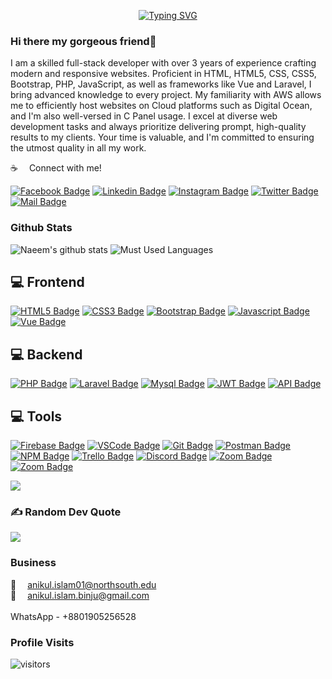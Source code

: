 <p align="center"><a href="https://git.io/typing-svg"><img src="https://readme-typing-svg.demolab.com?font=Fira+Code&pause=1000&center=true&vCenter=true&width=550&lines=I'm+a+Fullstack+Developer;" alt="Typing SVG" /></a></p>

### Hi there my gorgeous friend👋
I am a skilled full-stack developer with over 3 years of experience crafting modern and responsive websites. Proficient in HTML, HTML5, CSS, CSS5, Bootstrap, PHP, JavaScript, as well as frameworks like Vue and Laravel, I bring advanced knowledge to every project. My familiarity with AWS allows me to efficiently host websites on Cloud platforms such as Digital Ocean, and I'm also well-versed in C Panel usage. I excel at diverse web development tasks and always prioritize delivering prompt, high-quality results to my clients. Your time is valuable, and I'm committed to ensuring the utmost quality in all my work.

:coffee: &emsp;Connect with me!

[![Facebook Badge](https://img.shields.io/badge/Facebook-1877F2?style=for-the-badge&logo=facebook&logoColor=white)](https://facebook.com/anikul.islam.binju) 
[![Linkedin Badge](https://img.shields.io/badge/LinkedIn-0077B5?style=for-the-badge&logo=linkedin&logoColor=white)](https://www.linkedin.com/in/md-anikul-islam-binju-7454b41b6/) 
[![Instagram Badge](https://img.shields.io/badge/Instagram-E4405F?style=for-the-badge&logo=instagram&logoColor=white)](https://instagram.com/md_anikul_islam_binju) 
[![Twitter Badge](https://img.shields.io/badge/Twitter-1DA1F2?style=for-the-badge&logo=twitter&logoColor=white)](https://twitter.com/MD_ANIKUL_ISLAM) 
[![Mail Badge](https://img.shields.io/badge/Gmail-D14836?style=for-the-badge&logo=gmail&logoColor=white)](mailto:anikul.islam.binju@gmail.com)

### Github Stats

![Naeem's github stats](https://github-readme-stats.vercel.app/api?username=Md-Anikul-Islam-Binju&count_private=true&theme=tokyonight&hide=contribs,prs)
![Must Used Languages](https://github-readme-stats.vercel.app/api/top-langs/?username=Md-Anikul-Islam-Binju&layout=compact&theme=tokyonight&hide")


<!-- ## 💻 Things I code with -->
## 💻 Frontend

[![HTML5 Badge](https://img.shields.io/badge/-Html5-E34c26?style=for-the-badge&labelColor=black&logo=html5&logoColor=E34c26)](#) 
[![CSS3 Badge](https://img.shields.io/badge/CSS3-1572B6?style=for-the-badge&labelColor=black&logo=css3&logoColor=1572B6)](#) 
[![Bootstrap Badge](https://img.shields.io/badge/Bootstrap-553C7B?style=for-the-badge&labelColor=black&logo=bootstrap&logoColor=553C7B)](#) 
[![Javascript Badge](https://img.shields.io/badge/-Javascript-F0DB4F?style=for-the-badge&labelColor=black&logo=javascript&logoColor=F0DB4F)](#) 
[![Vue Badge](https://img.shields.io/badge/Vue.js-35495E?style=for-the-badge&labelColor=black&logo=vuedotjs&logoColor=4FC08D)](#)



## 💻 Backend

[![PHP Badge](https://img.shields.io/badge/PHP-777BB4?style=for-the-badge&labelColor=black&logo=php&logoColor=white)](#) 
[![Laravel Badge](https://img.shields.io/badge/Laravel-fb503b?style=for-the-badge&labelColor=black&logo=laravel&logoColor=fb503b)](#) 
[![Mysql Badge](https://shields.io/badge/MySQL-000000?style=for-the-badge&logo=mysql&logoColor=white&labelColor=blue)](#) 
[![JWT Badge](https://img.shields.io/badge/JWT-black?style=for-the-badge&logo=JSON%20web%20tokens&logoColor=00ADEF)](#) 
[![API Badge](https://img.shields.io/badge/JWT-black?style=for-the-badge&logo=JSON%20web%20tokens&logoColor=00ADEF)](#) 


## 💻 Tools

[![Firebase Badge](https://img.shields.io/badge/firebase-FFCA28.svg?&style=for-the-badge&labelColor=black&logo=firebase&logoColor=FFCA28)](#) 
[![VSCode Badge](https://img.shields.io/badge/Visual_Studio-0078D7?style=for-the-badge&labelColor=black&logo=visual%20studio&logoColor=0078D7)](#) 
[![Git Badge](https://img.shields.io/badge/Git-F05032?style=for-the-badge&labelColor=black&logo=git&logoColor=f34f29)](#) 
[![Postman Badge](https://img.shields.io/badge/Postman-FF6C37?style=for-the-badge&labelColor=black&logo=postman&logoColor=E85824)](#) 
[![NPM Badge](https://img.shields.io/badge/NPM-%23CC3534.svg?style=for-the-badge&labelColor=black&logo=npm&logoColor=CC3534)](#) 
[![Trello Badge](https://img.shields.io/badge/Trello-%23026AA7.svg?style=for-the-badge&labelColor=black&logo=Trello&logoColor=026AA7)](#) 
[![Discord Badge](https://img.shields.io/badge/Discord-7289DA?style=for-the-badge&labelColor=black&logo=discord&logoColor=7289DA)](#) 
[![Zoom Badge](https://img.shields.io/badge/Zoom-2D8CFF?style=for-the-badge&labelColor=black&logo=zoom&logoColor=2D8CFF)](#) 
[![Zoom Badge](https://img.shields.io/badge/stackoverflow-f48024?style=for-the-badge&labelColor=black&logo=stackoverflow&logoColor=f48024)](#) 


![](https://github-readme-streak-stats.herokuapp.com/?user=Md-Anikul-Islam&theme=react&hide_border=false) 
### ✍️ Random Dev Quote
![](https://quotes-github-readme.vercel.app/api?type=horizontal&theme=radical)


### Business

:email: &emsp;anikul.islam01@northsouth.edu
<br >
:email: &emsp;anikul.islam.binju@gmail.com
<br />
<br />
WhatsApp - +8801905256528

### Profile Visits

![visitors](https://komarev.com/ghpvc/?username=Md-Anikul-Islam)
